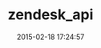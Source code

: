 ---
layout: post
title:  "zendesk_api"
repo:   "zendesk/zendesk_api_client_rb"
date:   2015-02-18 17:24:57
gemurl: http://developer.zendesk.com
---